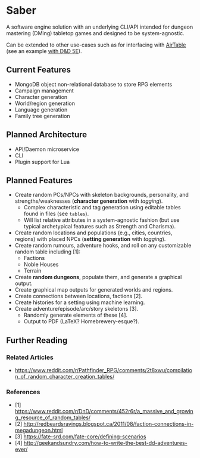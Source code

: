 # Saber

A software engine solution with an underlying CLI/API intended for dungeon 
mastering (DMing) tabletop games and designed to be system-agnostic.

Can be extended to other use-cases such as for interfacing with 
[AirTable](https://airtable.com) (see an example 
[with D&D 5E](https://github.com/AlexSafatli/airtable-dnd)).

## Current Features

- MongoDB object non-relational database to store RPG elements
- Campaign management
- Character generation
- World/region generation
- Language generation
- Family tree generation

## Planned Architecture

- API/Daemon microservice
- CLI
- Plugin support for Lua

## Planned Features

- Create random PCs/NPCs with skeleton backgrounds, personality, and 
  strengths/weaknesses (**character generation** with *tagging*).
  - Complex characteristic and tag generation using editable tables found in 
  files (see `tables`).
  - Will list relative attributes in a system-agnostic fashion (but use typical 
  archetypical features such as Strength and Charisma).
- Create random locations and populations (e.g., cities, countries, regions) 
  with placed NPCs (**setting generation** with *tagging*).
- Create random rumours, adventure hooks, and roll on any customizable random 
  table including [1]:
  - Factions
  - Noble Houses
  - Terrain
- Create **random dungeons**, populate them, and generate a graphical output.
- Create graphical map outputs for generated worlds and regions.
- Create connections between locations, factions [2].
- Create histories for a setting using machine learning.
- Create adventure/episode/arc/story skeletons [3].
  - Randomly generate elements of these [4].
  - Output to PDF (LaTeX? Homebrewery-esque?).

## Further Reading

### Related Articles

- https://www.reddit.com/r/Pathfinder_RPG/comments/2t8xwu/compilation_of_random_character_creation_tables/

### References

- [1] https://www.reddit.com/r/DnD/comments/452r6r/a_massive_and_growing_resource_of_random_tables/
- [2] http://redbeardsravings.blogspot.ca/2011/08/faction-connections-in-megadungeon.html
- [3] https://fate-srd.com/fate-core/defining-scenarios
- [4] http://geekandsundry.com/how-to-write-the-best-dd-adventures-ever/
